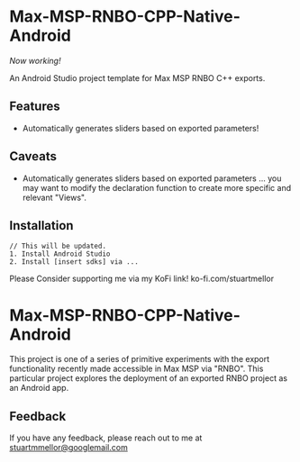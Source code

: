 # Max-MSP-RNBO-CPP-Native-Android

*Now working!*

An Android Studio project template for Max MSP RNBO C++ exports.

## Features

- Automatically generates sliders based on exported parameters!

## Caveats

- Automatically generates sliders based on exported parameters ... you may want to modify the declaration function to create more specific and relevant "Views".

## Installation

    // This will be updated. 
    1. Install Android Studio
    2. Install [insert sdks] via ...

Please Consider supporting me via my KoFi link!
ko-fi.com/stuartmellor

# Max-MSP-RNBO-CPP-Native-Android

This project is one of a series of primitive experiments with the export functionality recently made
accessible in Max MSP via "RNBO". This particular project explores the deployment of an exported
RNBO project as an Android app.

## Feedback

If you have any feedback, please reach out to me at stuartmmellor@googlemail.com
